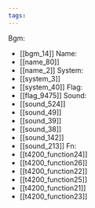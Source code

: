 ```yaml
---
tags:
---
```

Bgm:
- [[bgm_14]]
Name:
- [[name_80]]
- [[name_2]]
System:
- [[system_3]]
- [[system_40]]
Flag:
- [[flag_9475]]
Sound:
- [[sound_524]]
- [[sound_49]]
- [[sound_39]]
- [[sound_38]]
- [[sound_142]]
- [[sound_213]]
Fn:
- [[t4200_function24]]
- [[t4200_function26]]
- [[t4200_function22]]
- [[t4200_function25]]
- [[t4200_function21]]
- [[t4200_function23]]
